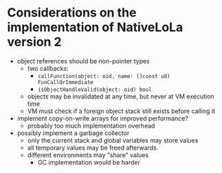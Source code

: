 # Considerations on the implementation of NativeLoLa version 2

- object references should be non-pointer types
  - two callbacks:
    - `callFunction(object: oid, name: []const u8) FunCallOrImmediate`
    - `isObjectHandleValid(object: oid) bool`
  - objects may be invalidated at any time, but never at VM execution time
  - VM must check if a foreign object stack still exists before calling it
- implement copy-on-write arrays for improved performance?
  - probably too much implementation overhead
- possibly implement a garbage collector
  - only the current stack and global variables may store values
  - all temporary values may be freed afterwards
  - different environments may "share" values
    - GC implementation would be harder
